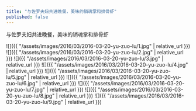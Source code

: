 ```yaml
---
title: "与佐罗夫妇共进晚餐，美味的销魂掌和排骨虾"
published: false
---
```

与佐罗夫妇共进晚餐，美味的销魂掌和排骨虾



![]({{ "/assets/images/2016/03/2016-03-20-yu-zuo-lu/1.jpg" | relative_url }})
![]({{ "/assets/images/2016/03/2016-03-20-yu-zuo-lu/2.jpg" | relative_url }})
![]({{ "/assets/images/2016/03/2016-03-20-yu-zuo-lu/3.jpg" | relative_url }})
![]({{ "/assets/images/2016/03/2016-03-20-yu-zuo-lu/4.jpg" | relative_url }})
![]({{ "/assets/images/2016/03/2016-03-20-yu-zuo-lu/5.jpg" | relative_url }})
![]({{ "/assets/images/2016/03/2016-03-20-yu-zuo-lu/6.jpg" | relative_url }})
![]({{ "/assets/images/2016/03/2016-03-20-yu-zuo-lu/7.jpg" | relative_url }})
![]({{ "/assets/images/2016/03/2016-03-20-yu-zuo-lu/8.jpg" | relative_url }})
![]({{ "/assets/images/2016/03/2016-03-20-yu-zuo-lu/9.jpg" | relative_url }})

